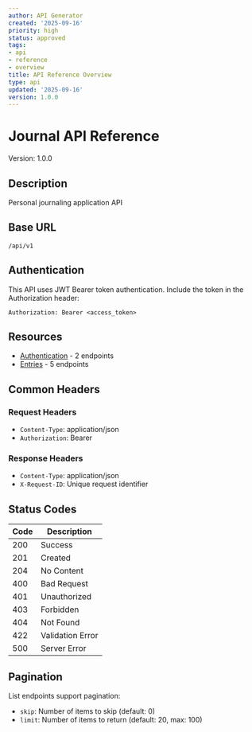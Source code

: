 ```yaml
---
author: API Generator
created: '2025-09-16'
priority: high
status: approved
tags:
- api
- reference
- overview
title: API Reference Overview
type: api
updated: '2025-09-16'
version: 1.0.0
---
```


# Journal API Reference

Version: 1.0.0

## Description

Personal journaling application API

## Base URL

```
/api/v1
```

## Authentication

This API uses JWT Bearer token authentication. Include the token in the Authorization header:

```http
Authorization: Bearer <access_token>
```

## Resources

- [Authentication](api/v1/authentication.md) - 2 endpoints
- [Entries](api/v1/entries.md) - 5 endpoints

## Common Headers

### Request Headers
- `Content-Type`: application/json
- `Authorization`: Bearer <token>

### Response Headers
- `Content-Type`: application/json
- `X-Request-ID`: Unique request identifier

## Status Codes

| Code | Description |
|------|-------------|
| 200 | Success |
| 201 | Created |
| 204 | No Content |
| 400 | Bad Request |
| 401 | Unauthorized |
| 403 | Forbidden |
| 404 | Not Found |
| 422 | Validation Error |
| 500 | Server Error |

## Pagination

List endpoints support pagination:
- `skip`: Number of items to skip (default: 0)
- `limit`: Number of items to return (default: 20, max: 100)
